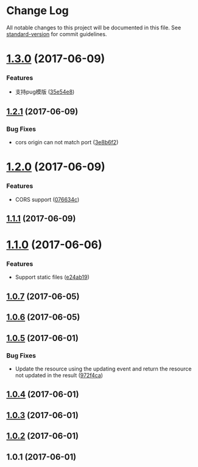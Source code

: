 # Change Log

All notable changes to this project will be documented in this file. See [standard-version](https://github.com/conventional-changelog/standard-version) for commit guidelines.

<a name="1.3.0"></a>
# [1.3.0](https://github.com/qailsjs/qails/compare/v1.2.1...v1.3.0) (2017-06-09)


### Features

* 支持pug模版 ([35e54e8](https://github.com/qailsjs/qails/commit/35e54e8))



<a name="1.2.1"></a>
## [1.2.1](https://github.com/qailsjs/qails/compare/v1.2.0...v1.2.1) (2017-06-09)


### Bug Fixes

* cors origin can not match port ([3e8b6f2](https://github.com/qailsjs/qails/commit/3e8b6f2))



<a name="1.2.0"></a>
# [1.2.0](https://github.com/qailsjs/qails/compare/v1.1.1...v1.2.0) (2017-06-09)


### Features

* CORS support ([076634c](https://github.com/qailsjs/qails/commit/076634c))



<a name="1.1.1"></a>
## [1.1.1](https://github.com/qailsjs/qails/compare/v1.1.0...v1.1.1) (2017-06-09)



<a name="1.1.0"></a>
# [1.1.0](https://github.com/zhongzhi107/qails/compare/v1.0.7...v1.1.0) (2017-06-06)


### Features

* Support static files ([e24ab19](https://github.com/zhongzhi107/qails/commit/e24ab19))



<a name="1.0.7"></a>
## [1.0.7](https://github.com/zhongzhi107/qails/compare/v1.0.6...v1.0.7) (2017-06-05)



<a name="1.0.6"></a>
## [1.0.6](https://github.com/zhongzhi107/qails/compare/v1.0.5...v1.0.6) (2017-06-05)



<a name="1.0.5"></a>
## [1.0.5](https://github.com/zhongzhi107/qails/compare/v1.0.4...v1.0.5) (2017-06-01)


### Bug Fixes

* Update the resource using the updating event and return the resource not updated in the result ([972f4ca](https://github.com/zhongzhi107/qails/commit/972f4ca))



<a name="1.0.4"></a>
## [1.0.4](https://github.com/zhongzhi107/qails/compare/v1.0.3...v1.0.4) (2017-06-01)



<a name="1.0.3"></a>
## [1.0.3](https://github.com/zhongzhi107/qails/compare/v1.0.2...v1.0.3) (2017-06-01)



<a name="1.0.2"></a>
## [1.0.2](https://github.com/zhongzhi107/qails/compare/v1.0.1...v1.0.2) (2017-06-01)



<a name="1.0.1"></a>
## 1.0.1 (2017-06-01)

